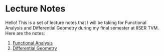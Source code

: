 # Lecture Notes

Hello! This is a set of lecture notes that I will be taking for Functional Analysis and Differential Geometry during my final semester at IISER TVM.
Here are the notes:

1. [Functional Analysis](https://raw.githubusercontent.com/ashishKujur7/lectureNotes/main/FunctionalAnalysis/main.pdf)
2. [Differential Geometry](https://github.com/ashishKujur7/lectureNotes/blob/main/Differential%20Geometry/main.pdf)
